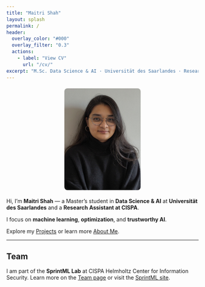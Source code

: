 ```yaml
---
title: "Maitri Shah"
layout: splash
permalink: /
header:
  overlay_color: "#000"
  overlay_filter: "0.3"
  actions:
    - label: "View CV"
      url: "/cv/"
excerpt: "M.Sc. Data Science & AI · Universität des Saarlandes · Research Assistant at CISPA"
---
```


<img src="/assets/images/profile.jpg" alt="Maitri Shah" width="200" style="border-radius: 8px; margin: 20px auto; display: block;" />

Hi, I’m <strong>Maitri Shah</strong> — a Master’s student in <strong>Data Science & AI</strong> at <strong>Universität des Saarlandes</strong> and a <strong>Research Assistant at CISPA</strong>.

I focus on <strong>machine learning</strong>, <strong>optimization</strong>, and <strong>trustworthy AI</strong>.

Explore my <a href="/projects/">Projects</a> or learn more <a href="/about/">About Me</a>.

---

## Team

I am part of the <strong>SprintML Lab</strong> at CISPA Helmholtz Center for Information Security.
Learn more on the <a href="/team/">Team page</a> or visit the <a href="https://sprintml.com/team/">SprintML site</a>.


